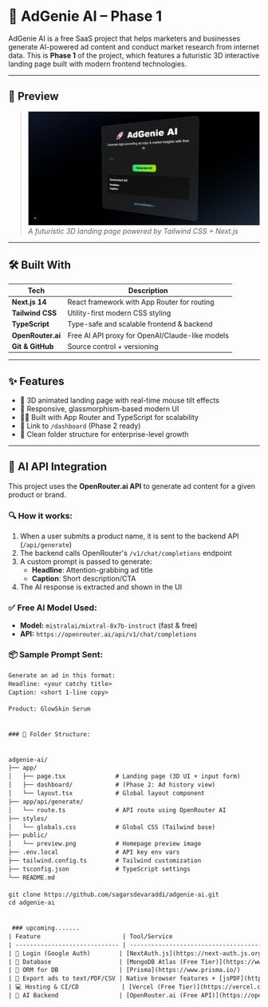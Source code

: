 # 🚀 AdGenie AI – Phase 1

AdGenie AI is a free SaaS project that helps marketers and businesses generate AI-powered ad content and conduct market research from internet data. This is **Phase 1** of the project, which features a futuristic 3D interactive landing page built with modern frontend technologies.

---

## 📸 Preview

> ![Homepage Preview](./public/preview.png)  
> _A futuristic 3D landing page powered by Tailwind CSS + Next.js_

---

## 🛠️ Built With

| Tech         | Description                                |
|--------------|--------------------------------------------|
| **Next.js 14** | React framework with App Router for routing |
| **Tailwind CSS** | Utility-first modern CSS styling         |
| **TypeScript** | Type-safe and scalable frontend & backend |
| **OpenRouter.ai** | Free AI API proxy for OpenAI/Claude-like models |
| **Git & GitHub** | Source control + versioning             |

---

## ✨ Features

- 🎯 3D animated landing page with real-time mouse tilt effects  
- 🎨 Responsive, glassmorphism-based modern UI  
- 🧑‍💻 Built with App Router and TypeScript for scalability  
- 🔗 Link to `/dashboard` (Phase 2 ready)  
- 📁 Clean folder structure for enterprise-level growth

---

## 🧠 AI API Integration

This project uses the **OpenRouter.ai API** to generate ad content for a given product or brand.

### 🔍 How it works:
1. When a user submits a product name, it is sent to the backend API (`/api/generate`)
2. The backend calls OpenRouter's `/v1/chat/completions` endpoint
3. A custom prompt is passed to generate:
   - **Headline**: Attention-grabbing ad title  
   - **Caption**: Short description/CTA  
4. The AI response is extracted and shown in the UI

### ✅ Free AI Model Used:
- **Model:** `mistralai/mixtral-8x7b-instruct` (fast & free)
- **API:** `https://openrouter.ai/api/v1/chat/completions`

### 📦 Sample Prompt Sent:
```txt
Generate an ad in this format:
Headline: <your catchy title>
Caption: <short 1-line copy>

Product: GlowSkin Serum


### 📁 Folder Structure:


adgenie-ai/
├── app/
│   ├── page.tsx              # Landing page (3D UI + input form)
│   ├── dashboard/            # (Phase 2: Ad history view)
│   └── layout.tsx            # Global layout component
├── app/api/generate/
│   └── route.ts              # API route using OpenRouter AI
├── styles/
│   └── globals.css           # Global CSS (Tailwind base)
├── public/
│   └── preview.png           # Homepage preview image
├── .env.local                # API key env vars
├── tailwind.config.ts        # Tailwind customization
├── tsconfig.json             # TypeScript settings
└── README.md

git clone https://github.com/sagarsdevaraddi/adgenie-ai.git
cd adgenie-ai


 ### upcoming.......
| Feature                       | Tool/Service                                                         | Price |
| ----------------------------- | -------------------------------------------------------------------- | ----- |
| 🔐 Login (Google Auth)        | [NextAuth.js](https://next-auth.js.org/) + Google OAuth              | Free  |
| 💾 Database                   | [MongoDB Atlas (Free Tier)](https://www.mongodb.com/cloud/atlas)     | Free  |
| 🔧 ORM for DB                 | [Prisma](https://www.prisma.io/)                                     | Free  |
| 🧾 Export ads to text/PDF/CSV | Native browser features + [jsPDF](https://github.com/parallax/jsPDF) | Free  |
| 💻 Hosting & CI/CD            | [Vercel (Free Tier)](https://vercel.com)                             | Free  |
| 🧠 AI Backend                 | [OpenRouter.ai (Free API)](https://openrouter.ai)                    | Free  |
